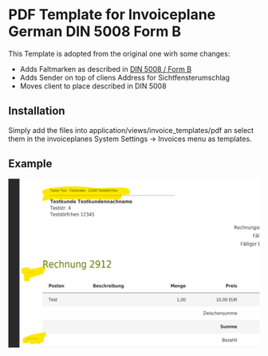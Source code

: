# PDF Template for Invoiceplane German DIN 5008 Form B

This Template is adopted from the original one wirh some changes:
- Adds Faltmarken as described in [DIN 5008 / Form B](https://de.wikipedia.org/wiki/Datei:DIN_5008_Form_B.svg)
- Adds Sender on top of cliens Address for Sichtfensterumschlag
- Moves client to place described in DIN 5008

## Installation

Simply add the files into application/views/invoice_templates/pdf an select them in the invoiceplanes System Settings -> Invoices menu as templates.

## Example

![Screenshot](screenshot.png)